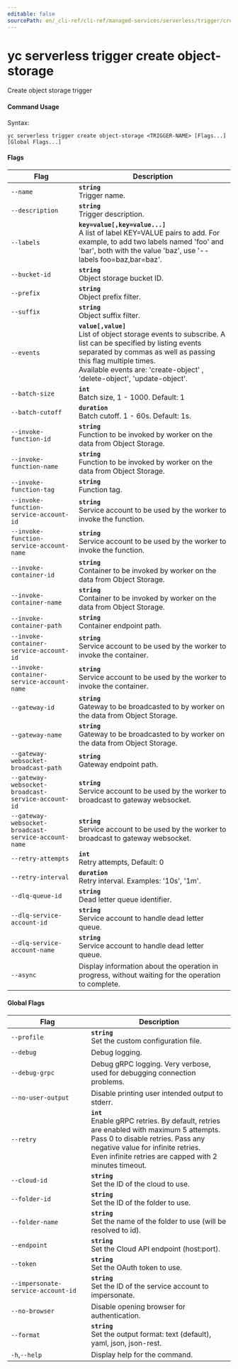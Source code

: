 ```yaml
---
editable: false
sourcePath: en/_cli-ref/cli-ref/managed-services/serverless/trigger/create/object-storage.md
---
```


# yc serverless trigger create object-storage

Create object storage trigger

#### Command Usage

Syntax: 

`yc serverless trigger create object-storage <TRIGGER-NAME> [Flags...] [Global Flags...]`

#### Flags

| Flag | Description |
|----|----|
|`--name`|<b>`string`</b><br/>Trigger name.|
|`--description`|<b>`string`</b><br/>Trigger description.|
|`--labels`|<b>`key=value[,key=value...]`</b><br/>A list of label KEY=VALUE pairs to add. For example, to add two labels named 'foo' and 'bar', both with the value 'baz', use '--labels foo=baz,bar=baz'.|
|`--bucket-id`|<b>`string`</b><br/>Object storage bucket ID.|
|`--prefix`|<b>`string`</b><br/>Object prefix filter.|
|`--suffix`|<b>`string`</b><br/>Object suffix filter.|
|`--events`|<b>`value[,value]`</b><br/>List of object storage events to subscribe. A list can be specified by listing events separated by commas as well as passing this flag multiple times.<br/>Available events are: 'create-object' , 'delete-object', 'update-object'.<br/>|
|`--batch-size`|<b>`int`</b><br/>Batch size, 1 - 1000. Default: 1|
|`--batch-cutoff`|<b>`duration`</b><br/>Batch cutoff. 1 - 60s. Default: 1s.|
|`--invoke-function-id`|<b>`string`</b><br/>Function to be invoked by worker on the data from Object Storage.|
|`--invoke-function-name`|<b>`string`</b><br/>Function to be invoked by worker on the data from Object Storage.|
|`--invoke-function-tag`|<b>`string`</b><br/>Function tag.|
|`--invoke-function-service-account-id`|<b>`string`</b><br/>Service account to be used by the worker to invoke the function.|
|`--invoke-function-service-account-name`|<b>`string`</b><br/>Service account to be used by the worker to invoke the function.|
|`--invoke-container-id`|<b>`string`</b><br/>Container to be invoked by worker on the data from Object Storage.|
|`--invoke-container-name`|<b>`string`</b><br/>Container to be invoked by worker on the data from Object Storage.|
|`--invoke-container-path`|<b>`string`</b><br/>Container endpoint path.|
|`--invoke-container-service-account-id`|<b>`string`</b><br/>Service account to be used by the worker to invoke the container.|
|`--invoke-container-service-account-name`|<b>`string`</b><br/>Service account to be used by the worker to invoke the container.|
|`--gateway-id`|<b>`string`</b><br/>Gateway to be broadcasted to by worker on the data from Object Storage.|
|`--gateway-name`|<b>`string`</b><br/>Gateway to be broadcasted to by worker on the data from Object Storage.|
|`--gateway-websocket-broadcast-path`|<b>`string`</b><br/>Gateway endpoint path.|
|`--gateway-websocket-broadcast-service-account-id`|<b>`string`</b><br/>Service account to be used by the worker to broadcast to gateway websocket.|
|`--gateway-websocket-broadcast-service-account-name`|<b>`string`</b><br/>Service account to be used by the worker to broadcast to gateway websocket.|
|`--retry-attempts`|<b>`int`</b><br/>Retry attempts, Default: 0|
|`--retry-interval`|<b>`duration`</b><br/>Retry interval. Examples: '10s', '1m'.|
|`--dlq-queue-id`|<b>`string`</b><br/>Dead letter queue identifier.|
|`--dlq-service-account-id`|<b>`string`</b><br/>Service account to handle dead letter queue.|
|`--dlq-service-account-name`|<b>`string`</b><br/>Service account to handle dead letter queue.|
|`--async`|Display information about the operation in progress, without waiting for the operation to complete.|

#### Global Flags

| Flag | Description |
|----|----|
|`--profile`|<b>`string`</b><br/>Set the custom configuration file.|
|`--debug`|Debug logging.|
|`--debug-grpc`|Debug gRPC logging. Very verbose, used for debugging connection problems.|
|`--no-user-output`|Disable printing user intended output to stderr.|
|`--retry`|<b>`int`</b><br/>Enable gRPC retries. By default, retries are enabled with maximum 5 attempts.<br/>Pass 0 to disable retries. Pass any negative value for infinite retries.<br/>Even infinite retries are capped with 2 minutes timeout.|
|`--cloud-id`|<b>`string`</b><br/>Set the ID of the cloud to use.|
|`--folder-id`|<b>`string`</b><br/>Set the ID of the folder to use.|
|`--folder-name`|<b>`string`</b><br/>Set the name of the folder to use (will be resolved to id).|
|`--endpoint`|<b>`string`</b><br/>Set the Cloud API endpoint (host:port).|
|`--token`|<b>`string`</b><br/>Set the OAuth token to use.|
|`--impersonate-service-account-id`|<b>`string`</b><br/>Set the ID of the service account to impersonate.|
|`--no-browser`|Disable opening browser for authentication.|
|`--format`|<b>`string`</b><br/>Set the output format: text (default), yaml, json, json-rest.|
|`-h`,`--help`|Display help for the command.|
